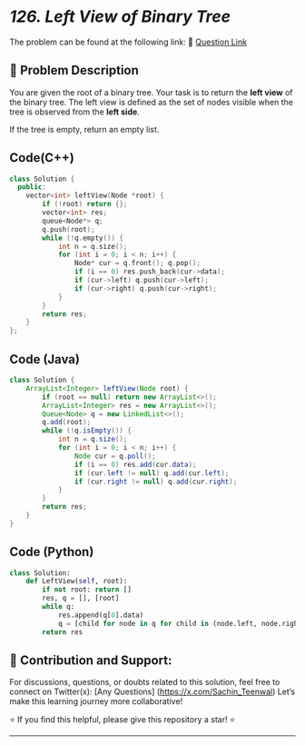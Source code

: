 # *126. Left View of Binary Tree*

The problem can be found at the following link: 🔗 [Question Link](https://www.geeksforgeeks.org/problems/left-view-of-binary-tree/1)


## **🧩 Problem Description**

You are given the root of a binary tree. Your task is to return the **left view** of the binary tree.
The left view is defined as the set of nodes visible when the tree is observed from the **left side**.

If the tree is empty, return an empty list.

## Code(C++)
```cpp
class Solution {
  public:
    vector<int> leftView(Node *root) {
        if (!root) return {};
        vector<int> res;
        queue<Node*> q;
        q.push(root);
        while (!q.empty()) {
            int n = q.size();
            for (int i = 0; i < n; i++) {
                Node* cur = q.front(); q.pop();
                if (i == 0) res.push_back(cur->data);
                if (cur->left) q.push(cur->left);
                if (cur->right) q.push(cur->right);
            }
        }
        return res;
    }
};
```

## Code (Java)

```java
class Solution {
    ArrayList<Integer> leftView(Node root) {
        if (root == null) return new ArrayList<>();
        ArrayList<Integer> res = new ArrayList<>();
        Queue<Node> q = new LinkedList<>();
        q.add(root);
        while (!q.isEmpty()) {
            int n = q.size();
            for (int i = 0; i < n; i++) {
                Node cur = q.poll();
                if (i == 0) res.add(cur.data);
                if (cur.left != null) q.add(cur.left);
                if (cur.right != null) q.add(cur.right);
            }
        }
        return res;
    }
}
```

## Code (Python)

```python
class Solution:
    def LeftView(self, root):
        if not root: return []
        res, q = [], [root]
        while q:
            res.append(q[0].data)
            q = [child for node in q for child in (node.left, node.right) if child]
        return res
```



## 🎯 **Contribution and Support:**

For discussions, questions, or doubts related to this solution, feel free to connect on Twitter(x): [Any Questions] (https://x.com/Sachin_Teenwal) Let’s make this learning journey more collaborative!

⭐ If you find this helpful, please give this repository a star! ⭐

---
